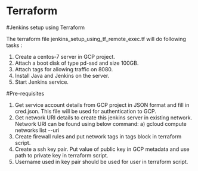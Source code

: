 # Terraform

#Jenkins setup using Terraform

The terraform file jenkins_setup_using_tf_remote_exec.tf will do following tasks :
1. Create a centos-7 server in GCP project.
2. Attach a boot disk of type pd-ssd and size 100GB.
3. Attach tags for allowing traffic on 8080.
4. Install Java and Jenkins on the server.
5. Start Jenkins service.

#Pre-requisites
1. Get service account details from GCP project in JSON format and fill in cred.json. This file will be used for authentication to GCP.
2. Get network URI details to create this jenkins server in existing network. Network URI can be found using below command:
  a) gcloud compute networks list --uri
3. Create firewall rules and put network tags in tags block in terraform script.
4. Create a ssh key pair. Put value of public key in GCP metadata and use path to private key in terraform script.
5. Username used in key pair should be used for user in terraform script.
